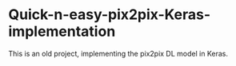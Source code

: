 # Quick-n-easy-pix2pix-Keras-implementation
This is an old project, implementing the pix2pix DL model in Keras.

